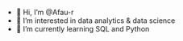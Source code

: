 - 👋 Hi, I’m @Afau-r
- 👀 I’m interested in data analytics & data science
- 🌱 I’m currently learning SQL and Python

<!---
Afau-r/Afau-r is a ✨ special ✨ repository because its `README.md` (this file) appears on your GitHub profile.
You can click the Preview link to take a look at your changes.
--->
